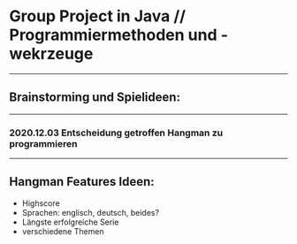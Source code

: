 # Group Project in Java // Programmiermethoden und -wekrzeuge

---
## Brainstorming und Spielideen:
---
### 2020.12.03 Entscheidung getroffen Hangman zu programmieren
---
## Hangman Features Ideen:
- Highscore
- Sprachen: englisch, deutsch, beides?
- Längste erfolgreiche Serie
- verschiedene Themen
